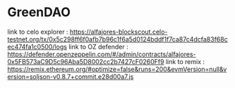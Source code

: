 # GreenDAO

link to celo explorer : https://alfajores-blockscout.celo-testnet.org/tx/0x5c298ff6f0afb7b96c1f6a5d0124bddf1f7ca87c4dcfa83f68cec474fa1c0500/logs
link to OZ defender : https://defender.openzeppelin.com/#/admin/contracts/alfajores-0x5FB573aC9D5c96Aba5D8002cc2b7427cF0260Ff9
link to remix : https://remix.ethereum.org/#optimize=false&runs=200&evmVersion=null&version=soljson-v0.8.7+commit.e28d00a7.js

